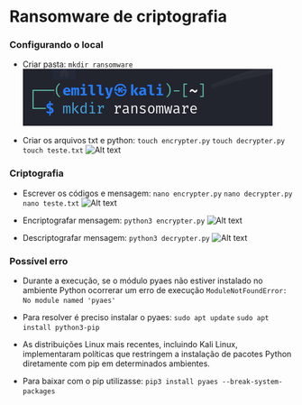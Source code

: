 # Ransomware de criptografia

### Configurando o local

- Criar pasta: ```mkdir ransomware```
![Alt text](./pasta.png "Optional title")

- Criar os arquivos txt e python:
```touch encrypter.py``` ```touch decrypter.py``` ```touch teste.txt```
![Alt text](./arquivos.png "Optional title")

### Criptografia

- Escrever os códigos e mensagem: ```nano encrypter.py``` ```nano decrypter.py``` ```nano teste.txt```
![Alt text](./escrever.png "Optional title")

- Encriptografar mensagem: ```python3 encrypter.py```
![Alt text](./encriptografar.png "Optional title")  

- Descriptografar mensagem: ```python3 decrypter.py```
![Alt text](./descriptografar.png "Optional title")

### Possível erro

- Durante a execução, se o módulo pyaes não estiver instalado no ambiente Python ocorrerar um erro de execução
```ModuleNotFoundError: No module named 'pyaes'```

- Para resolver é preciso instalar o pyaes:
```sudo apt update```
```sudo apt install python3-pip```

- As distribuições Linux mais recentes, incluindo Kali Linux, implementaram políticas que restringem a instalação de pacotes Python diretamente com pip em determinados ambientes.
- Para baixar com o pip utilizasse: ```pip3 install pyaes --break-system-packages```
